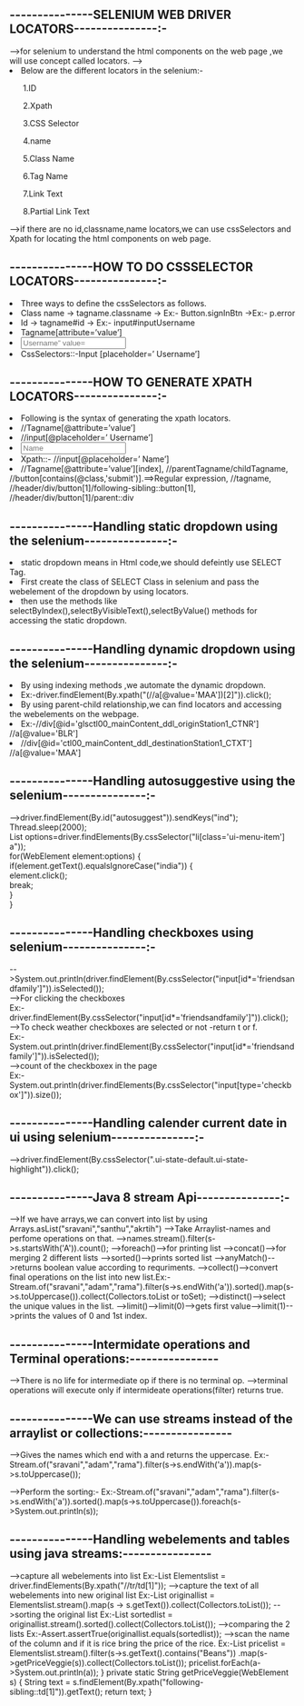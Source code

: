 
<h2>---------------SELENIUM WEB DRIVER LOCATORS---------------:-</h2>
-->for selenium to understand the html components on the web page ,we will use concept called locators.
--><li>Below are the different locators in the selenium:-</li>
   <ul>1.ID</ul>
   <ul>2.Xpath</ul>
   <ul>3.CSS Selector</ul>
   <ul>4.name</ul>
   <ul>5.Class Name</ul>
   <ul>6.Tag Name</ul>
   <ul>7.Link Text</ul>
   <ul>8.Partial Link Text</ul>
-->if there are no id,classname,name locators,we can use cssSelectors and Xpath for locating the html components on web page.

<h2>---------------HOW TO DO CSSSELECTOR LOCATORS---------------:-</h2>
<li>Three ways to define the cssSelectors as follows.</li>
<li>Class name -> tagname.classname -> Ex:- Button.signInBtn ->Ex:- p.error</li>
<li>Id -> tagname#id  -> Ex:- input#inputUsername</li>
<li>Tagname[attribute=’value’]</li>
<li><input type="text" placeholder="Username” value=" "></li> 
 <li> CssSelectors::-Input [placeholder=’ Username’]</li>   
   
<h2>---------------HOW TO GENERATE XPATH LOCATORS---------------:-</h2>
<li>Following is the syntax of generating the xpath locators.</li>
<li>//Tagname[@attribute=’value’]</li>
<li>//input[@placeholder=’ Username’]</li>
<li><input type="text" placeholder="Name"></li>
<li>Xpath::- //input[@placeholder=’ Name’]</li>
<li>//Tagname[@attribute=’value’][index],
	//parentTagname/childTagname,
	//button[contains(@class,'submit')].==>Regular expression, 
	//tagname,
	//header/div/button[1]/following-sibling::button[1],
	//header/div/button[1]/parent::div</li>
		
<h2>---------------Handling static dropdown using the selenium---------------:-</h2>
<li>static dropdown means in Html code,we should defeintly use SELECT Tag.</li>
<li>First create the class of SELECT Class in selenium and pass the webelement of the dropdown by using locators.</li>
<li>then use the methods like selectByIndex(),selectByVisibleText(),selectByValue() methods for accessing the static dropdown.</li>

<h2>---------------Handling dynamic dropdown using the selenium---------------:-</h2>
<li>By using indexing methods ,we automate the dynamic dropdown.</li>
 <li>Ex:-driver.findElement(By.xpath("(//a[@value='MAA'])[2]")).click();</li>
<li>By using parent-child relationship,we can find locators and accessing the webelements on the webpage.</li>
 <li>Ex:-//div[@id='glsctl00_mainContent_ddl_originStation1_CTNR'] //a[@value='BLR']</li> 
<li>//div[@id='ctl00_mainContent_ddl_destinationStation1_CTXT']  //a[@value='MAA']</li>

<h2>---------------Handling autosuggestive using the selenium---------------:-</h2>
-->driver.findElement(By.id("autosuggest")).sendKeys("ind");<br>
		Thread.sleep(2000);<br>
		List<WebElement> options=driver.findElements(By.cssSelector("li[class='ui-menu-item'] a"));<br>
		for(WebElement element:options) {<br>
			if(element.getText().equalsIgnoreCase("india")) {<br>
				element.click();<br>
				break;<br>
			}<br>
		}<br>

<h2>---------------Handling checkboxes using selenium---------------:-</h2>
-->System.out.println(driver.findElement(By.cssSelector("input[id*='friendsandfamily']")).isSelected());<br>
-->For clicking the checkboxes<br>
   Ex:-driver.findElement(By.cssSelector("input[id*='friendsandfamily']")).click();<br>
-->To check weather checkboxes are selected or not -return t or f.<br>
   Ex:-System.out.println(driver.findElement(By.cssSelector("input[id*='friendsandfamily']")).isSelected());<br>
-->count of the checkboxex in the page<br>
   Ex:-System.out.println(driver.findElements(By.cssSelector("input[type='checkbox']")).size());<br>
  
<h2>---------------Handling calender current date in ui using selenium---------------:-</h2>
-->driver.findElement(By.cssSelector(".ui-state-default.ui-state-highlight")).click();  

<h2>---------------Java 8 stream Api---------------:-</h2>
-->If we have arrays,we can convert into list by using Arrays.asList("sravani","santhu","akrtih")
-->Take Arraylist-names and perfome operations on that.
-->names.stream().filter(s->s.startsWith('A')).count();
-->foreach()-->for printing list
-->concat()-->for merging 2 different lists
-->sorted()-->prints sorted list
-->anyMatch()-->returns boolean value according to requriments.
-->collect()-->convert final operations on the list into new list.Ex:-Stream.of("sravani","adam","rama").filter(s->s.endWith('a')).sorted().map(s->s.toUppercase()).collect(Collectors.toList or toSet);
-->distinct()-->select the unique values in the list.
-->limit()-->limit(0)-->gets first value-->limit(1)-->prints the values of 0 and 1st index.
<h2>---------------Intermidate operations and Terminal operations:----------------</h2>
-->There is no life for intermediate op if there is no terminal op.
-->terminal operations will execute only if intermideate operations(filter) returns true.

<h2>---------------We can use streams instead of the arraylist or collections:----------------</h2>
-->Gives the names which end with a and returns the uppercase.
   Ex:-Stream.of("sravani","adam","rama").filter(s->s.endWith('a')).map(s->s.toUppercase());
   
-->Perform the sorting:- 
   Ex:-Stream.of("sravani","adam","rama").filter(s->s.endWith('a')).sorted().map(s->s.toUppercase()).foreach(s->System.out.println(s));  
   
<h2>---------------Handling webelements and tables using java streams:----------------</h2>

-->capture all webelements into list
   Ex:-List<WebElement> Elementslist = driver.findElements(By.xpath("//tr/td[1]"));
-->capture the text of all webelements into new original list
   Ex:-List<String> originallist = Elementslist.stream().map(s -> s.getText()).collect(Collectors.toList());
-->sorting the original list
   Ex:-List<String> sortedlist = originallist.stream().sorted().collect(Collectors.toList());
-->comparing the 2 lists
   Ex:-Assert.assertTrue(originallist.equals(sortedlist));
-->scan the name of the column and if it is rice bring the price of the rice.
   Ex:-List<String> pricelist = Elementslist.stream().filter(s->s.getText().contains("Beans"))
				.map(s->getPriceVeggie(s)).collect(Collectors.toList());
		pricelist.forEach(a->System.out.println(a));
	}
	private static String getPriceVeggie(WebElement s) {
		String text = s.findElement(By.xpath("following-sibling::td[1]")).getText();
		return text;
	}
       
